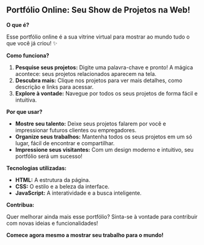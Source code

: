 ## **Portfólio Online: Seu Show de Projetos na Web!**

**O que é?**

Esse portfólio online é a sua vitrine virtual para mostrar ao mundo tudo o que você já criou! ✨

**Como funciona?**

1. **Pesquise seus projetos:** Digite uma palavra-chave e pronto! A mágica acontece: seus projetos relacionados aparecem na tela.
2. **Descubra mais:** Clique nos projetos para ver mais detalhes, como descrição e links para acessar.
3. **Explore à vontade:** Navegue por todos os seus projetos de forma fácil e intuitiva.

**Por que usar?**

* **Mostre seu talento:** Deixe seus projetos falarem por você e impressionar futuros clientes ou empregadores.
* **Organize seus trabalhos:** Mantenha todos os seus projetos em um só lugar, fácil de encontrar e compartilhar.
* **Impressione seus visitantes:** Com um design moderno e intuitivo, seu portfólio será um sucesso!

**Tecnologias utilizadas:**

* **HTML:** A estrutura da página.
* **CSS:** O estilo e a beleza da interface.
* **JavaScript:** A interatividade e a busca inteligente.

**Contribua:**

Quer melhorar ainda mais esse portfólio? Sinta-se à vontade para contribuir com novas ideias e funcionalidades! 

**Comece agora mesmo a mostrar seu trabalho para o mundo!** 
